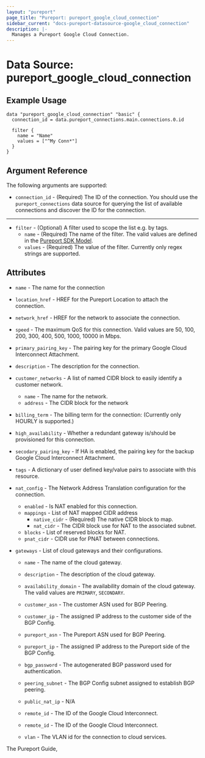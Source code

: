 ```yaml
---
layout: "pureport"
page_title: "Pureport: pureport_google_cloud_connection"
sidebar_current: "docs-pureport-datasource-google_cloud_connection"
description: |-
  Manages a Pureport Google Cloud Connection.
---
```


# Data Source: pureport\_google\_cloud\_connection

## Example Usage

```hcl
data "pureport_google_cloud_connection" "basic" {
  connection_id = data.pureport_connections.main.connections.0.id

  filter {
    name = "Name"
    values = ["^My Conn*"]
  }
}
```

## Argument Reference

The following arguments are supported:

* `connection_id` - (Required) The ID of the connection. You should use the `pureport_connections` data source
  for querying the list of available connections and discover the ID for the connection.

- - -

* `filter` - (Optional) A filter used to scope the list e.g. by tags.
  * `name` - (Required) The name of the filter. The valid values are defined in the [Pureport SDK Model](https://github.com/pureport/pureport-sdk-go/blob/develop/docs/client/GoogleCloudInterconnectConnection.md).
  * `values` - (Required) The value of the filter. Currently only regex strings are supported.

## Attributes

* `name` - The name for the connection
* `location_href` - HREF for the Pureport Location to attach the connection.
* `network_href` - HREF for the network to associate the connection.
* `speed` - The maximum QoS for this connection. Valid values are 50, 100, 200, 300, 400, 500, 1000, 10000 in Mbps.
* `primary_pairing_key` - The pairing key for the primary Google Cloud Interconnect Attachment.
* `description` - The description for the connection.
* `customer_networks` - A list of named CIDR block to easily identify a customer network.
    * `name` - The name for the network.
    * `address` - The CIDR block for the network
* `billing_term` - The billing term for the connection: (Currently only HOURLY is supported.)
* `high_availability` - Whether a redundant gateway is/should be provisioned for this connection.
* `secodary_pairing_key` - If HA is enabled, the pairing key for the backup Google Cloud Interconnect Attachment.
* `tags` - A dictionary of user defined key/value pairs to associate with this resource.
* `nat_config` - The Network Address Translation configuration for the connection.
    * `enabled` - Is NAT enabled for this connection.
    * `mappings` - List of NAT mapped CIDR address
        * `native_cidr` - (Required) The native CIDR block to map.
        * `nat_cidr` - The CIDR block use for NAT to the associated subnet.
    * `blocks` - List of reserved blocks for NAT.
    * `pnat_cidr` - CIDR use for PNAT between connections.

* `gateways` - List of cloud gateways and their configurations.

    * `name` - The name of the cloud gateway.

    * `description` - The description of the cloud gateway.

    * `availability_domain` - The availability domain of the cloud gateway. The valid values are `PRIMARY`, `SECONDARY`.

    * `customer_asn` - The customer ASN used for BGP Peering.

    * `customer_ip` - The assigned IP address to the customer side of the BGP Config.

    * `pureport_asn` - The Pureport ASN used for BGP Peering.

    * `pureport_ip` -  The assigned IP address to the Pureport side of the BGP Config.

    * `bgp_password` - The autogenerated BGP password used for authentication.

    * `peering_subnet` - The BGP Config subnet assigned to establish BGP peering.

    * `public_nat_ip` - N/A

    * `remote_id` - The ID of the Google Cloud Interconnect.

    * `remote_id` - The ID of the Google Cloud Interconnect.

    * `vlan` - The VLAN id for the connection to cloud services.

The Pureport Guide, []()
